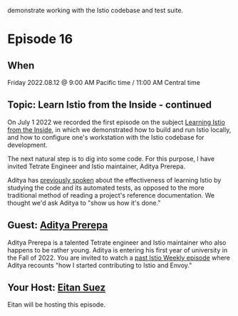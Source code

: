 demonstrate working with the Istio codebase and test suite.

# Episode 16

<!-- [LinkedIn]() | [YouTube]() -->

## When

Friday 2022.08.12 @ 9:00 AM Pacific time / 11:00 AM Central time

## Topic:  Learn Istio from the Inside - continued

On July 1 2022 we recorded the first episode on the subject [Learning Istio from the Inside](../episode13/), in which we demonstrated how to build and run Istio locally, and how to configure one's workstation with the Istio codebase for development.

The next natural step is to dig into some code.  For this purpose, I have invited Tetrate Engineer and Istio maintainer, Aditya Prerepa.

Aditya has [previously spoken](https://youtu.be/o3Fi6nwuuiI) about the effectiveness of learning Istio by studying the code and its automated tests, as opposed to the more traditional method of reading a project's reference documentation.  We thought we'd ask Aditya to "show us how it's done."

## Guest: [Aditya Prerepa](https://www.linkedin.com/in/aditya-prerepa-963007178/)

Aditya Prerepa is a talented Tetrate engineer and Istio maintainer who also happens to be rather young.  Aditya is entering his first year of university in the Fall of 2022.  You are invited to watch a [past Istio Weekly episode](https://youtu.be/o3Fi6nwuuiI) where Aditya recounts "how I started contributing to Istio and Envoy."

## Your Host: [Eitan Suez](https://www.linkedin.com/in/eitan-suez-2336b26/)

Eitan will be hosting this episode.
